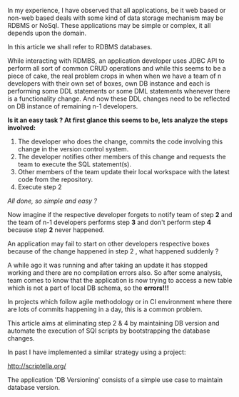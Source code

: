 In my experience, I have observed that all applications, be it web based or non-web based deals with some kind of data storage mechanism may be RDBMS or NoSql. These applications may be simple or complex, it all depends upon the domain.


In this article we shall refer to RDBMS databases.

While interacting with RDMBS, an application developer uses JDBC API to perform all sort of common CRUD operations and while this seems to be a piece of cake, the real problem crops in when when we have a team of n developers with their own set of boxes, own DB instance and each is performing some DDL statements or some DML statements whenever there is a functionality change. And now these DDL changes need to be reflected on DB instance of remaining n-1 developers.


**Is it an easy task ? At first glance this seems to be, lets analyze the steps involved:**

1. The developer who does the change, commits the code involving this change in the version control system.
2. The developer notifies other members of this change and requests the team to execute the SQL statement(s).
3. Other members of the team update their local workspace with the latest code from the repository.
4. Execute step 2
 
 *All done, so simple and easy ?*
 
Now imagine if the respective developer forgets to notify team of step **2** and the team of n-1 developers performs step **3** and don't perform step **4** because step **2** never happened.
 
An application may fail to start on other developers respective boxes because of the change happened in step 2 , what happened suddenly ? 

A while ago it was running and after taking an update it has stopped working and there are no compilation errors also. So after some analysis, team comes to know that the application is now trying to access a new table which is not a part of local DB schema, so the **errors!!!**

In projects which follow agile methodology or in CI environment where there are lots of commits happening in a day, this is a common problem.

This article aims at eliminating step 2 & 4 by maintaining DB version and automate the execution of SQl scripts by bootstrapping the database changes.

In past I have implemented a similar strategy using a project:

http://scriptella.org/

The application 'DB Versioning' consists of a simple use case to maintain database version.  

